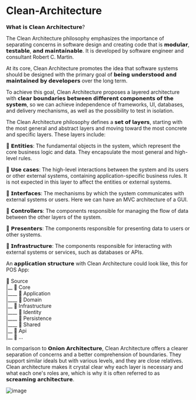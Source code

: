 # Clean-Architecture

𝗪𝗵𝗮𝘁 𝗶𝘀 𝗖𝗹𝗲𝗮𝗻 𝗔𝗿𝗰𝗵𝗶𝘁𝗲𝗰𝘁𝘂𝗿𝗲?

The Clean Architecture philosophy emphasizes the importance of separating concerns in software design and creating code that is 𝗺𝗼𝗱𝘂𝗹𝗮𝗿, 𝘁𝗲𝘀𝘁𝗮𝗯𝗹𝗲, 𝗮𝗻𝗱 𝗺𝗮𝗶𝗻𝘁𝗮𝗶𝗻𝗮𝗯𝗹𝗲. It is developed by software engineer and consultant Robert C. Martin.
 
At its core, Clean Architecture promotes the idea that software systems should be designed with the primary goal of 𝗯𝗲𝗶𝗻𝗴 𝘂𝗻𝗱𝗲𝗿𝘀𝘁𝗼𝗼𝗱 𝗮𝗻𝗱 𝗺𝗮𝗶𝗻𝘁𝗮𝗶𝗻𝗲𝗱 𝗯𝘆 𝗱𝗲𝘃𝗲𝗹𝗼𝗽𝗲𝗿𝘀 over the long term.

To achieve this goal, Clean Architecture proposes a layered architecture with 𝗰𝗹𝗲𝗮𝗿 𝗯𝗼𝘂𝗻𝗱𝗮𝗿𝗶𝗲𝘀 𝗯𝗲𝘁𝘄𝗲𝗲𝗻 𝗱𝗶𝗳𝗳𝗲𝗿𝗲𝗻𝘁 𝗰𝗼𝗺𝗽𝗼𝗻𝗲𝗻𝘁𝘀 𝗼𝗳 𝘁𝗵𝗲 𝘀𝘆𝘀𝘁𝗲𝗺, so we can achieve independence of frameworks, UI, databases, and delivery mechanisms, as well as the possibility to test in isolation.

The Clean Architecture philosophy defines a 𝘀𝗲𝘁 𝗼𝗳 𝗹𝗮𝘆𝗲𝗿𝘀, starting with the most general and abstract layers and moving toward the most concrete and specific layers. These layers include:

🔹 𝗘𝗻𝘁𝗶𝘁𝗶𝗲𝘀: The fundamental objects in the system, which represent the core business logic and data. They encapsulate the most general and high-level rules.

🔹 𝗨𝘀𝗲 𝗰𝗮𝘀𝗲𝘀: The high-level interactions between the system and its users or other external systems, containing application-specific business rules. It is not expected in this layer to affect the entities or external systems.

🔹 𝗜𝗻𝘁𝗲𝗿𝗳𝗮𝗰𝗲𝘀: The mechanisms by which the system communicates with external systems or users. Here we can have an MVC architecture of a GUI.

🔹 𝗖𝗼𝗻𝘁𝗿𝗼𝗹𝗹𝗲𝗿𝘀: The components responsible for managing the flow of data between the other layers of the system.

🔹 𝗣𝗿𝗲𝘀𝗲𝗻𝘁𝗲𝗿𝘀: The components responsible for presenting data to users or other systems.

🔹 𝗜𝗻𝗳𝗿𝗮𝘀𝘁𝗿𝘂𝗰𝘁𝘂𝗿𝗲: The components responsible for interacting with external systems or services, such as databases or APIs.

An 𝗮𝗽𝗽𝗹𝗶𝗰𝗮𝘁𝗶𝗼𝗻 𝘀𝘁𝗿𝘂𝗰𝘁𝘂𝗿𝗲 with Clean Architecture could look like, this for POS App:

📁 Source <br>
|__ 📁 Core <br> 
|____ 📁 Application <br>
|____ 📁 Domain <br>
|__ 📁 Infrastructure <br>
|____ 📁 Identity <br>
|____ 📁 Persistence <br>
|____ 📁 Shared <br>
|__ 📁 Api <br>
|__ 📁 ... <br>

In comparison to 𝗢𝗻𝗶𝗼𝗻 𝗔𝗿𝗰𝗵𝗶𝘁𝗲𝗰𝘁𝘂𝗿𝗲, Clean Architecture offers a clearer separation of concerns and a better comprehension of boundaries. They support similar ideals but with various levels, and they are close relatives. Clean architecture makes it crystal clear why each layer is necessary and what each one's roles are, which is why it is often referred to as 𝘀𝗰𝗿𝗲𝗮𝗺𝗶𝗻𝗴 𝗮𝗿𝗰𝗵𝗶𝘁𝗲𝗰𝘁𝘂𝗿𝗲.

![image](https://user-images.githubusercontent.com/124002280/223745968-951a71f2-6e79-479f-872a-6c5fc05e9030.png "Clean Architecture Model")
